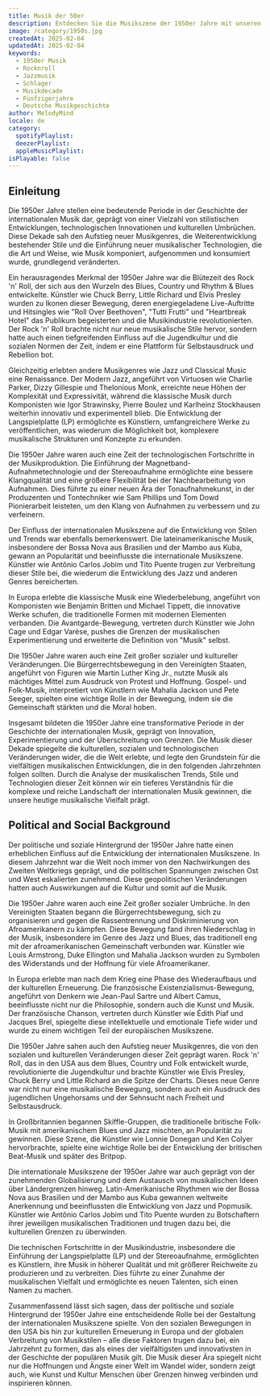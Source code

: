 ```yaml
---
title: Musik der 50er
description: Entdecken Sie die Musikszene der 1950er Jahre mit unseren Artikeln und Playlists über Rocknroll, Jazz und Schlager.
image: /category/1950s.jpg
createdAt: 2025-02-04
updatedAt: 2025-02-04
keywords:
  - 1950er Musik
  - Rocknroll
  - Jazzmusik
  - Schlager
  - Musikdecade
  - Fünfzigerjahre
  - Deutsche Musikgeschichte
author: MelodyMind
locale: de
category:
  spotifyPlaylist: 
  deezerPlaylist: 
  appleMusicPlaylist: 
isPlayable: false
---
```



## Einleitung

Die 1950er Jahre stellen eine bedeutende Periode in der Geschichte der internationalen Musik dar, geprägt von einer Vielzahl von stilistischen Entwicklungen, technologischen Innovationen und kulturellen Umbrüchen. Diese Dekade sah den Aufstieg neuer Musikgenres, die Weiterentwicklung bestehender Stile und die Einführung neuer musikalischer Technologien, die die Art und Weise, wie Musik komponiert, aufgenommen und konsumiert wurde, grundlegend veränderten.

Ein herausragendes Merkmal der 1950er Jahre war die Blütezeit des Rock 'n' Roll, der sich aus den Wurzeln des Blues, Country und Rhythm & Blues entwickelte. Künstler wie Chuck Berry, Little Richard und Elvis Presley wurden zu Ikonen dieser Bewegung, deren energiegeladene Live-Auftritte und Hitsingles wie "Roll Over Beethoven", "Tutti Frutti" und "Heartbreak Hotel" das Publikum begeisterten und die Musikindustrie revolutionierten. Der Rock 'n' Roll brachte nicht nur neue musikalische Stile hervor, sondern hatte auch einen tiefgreifenden Einfluss auf die Jugendkultur und die sozialen Normen der Zeit, indem er eine Plattform für Selbstausdruck und Rebellion bot.

Gleichzeitig erlebten andere Musikgenres wie Jazz und Classical Music eine Renaissance. Der Modern Jazz, angeführt von Virtuosen wie Charlie Parker, Dizzy Gillespie und Thelonious Monk, erreichte neue Höhen der Komplexität und Expressivität, während die klassische Musik durch Komponisten wie Igor Strawinsky, Pierre Boulez und Karlheinz Stockhausen weiterhin innovativ und experimentell blieb. Die Entwicklung der Langspielplatte (LP) ermöglichte es Künstlern, umfangreichere Werke zu veröffentlichen, was wiederum die Möglichkeit bot, komplexere musikalische Strukturen und Konzepte zu erkunden.

Die 1950er Jahre waren auch eine Zeit der technologischen Fortschritte in der Musikproduktion. Die Einführung der Magnetband-Aufnahmetechnologie und der Stereoaufnahme ermöglichte eine bessere Klangqualität und eine größere Flexibilität bei der Nachbearbeitung von Aufnahmen. Dies führte zu einer neuen Ära der Tonaufnahmekunst, in der Produzenten und Tontechniker wie Sam Phillips und Tom Dowd Pionierarbeit leisteten, um den Klang von Aufnahmen zu verbessern und zu verfeinern.

Der Einfluss der internationalen Musikszene auf die Entwicklung von Stilen und Trends war ebenfalls bemerkenswert. Die lateinamerikanische Musik, insbesondere der Bossa Nova aus Brasilien und der Mambo aus Kuba, gewann an Popularität und beeinflusste die internationale Musikszene. Künstler wie Antônio Carlos Jobim und Tito Puente trugen zur Verbreitung dieser Stile bei, die wiederum die Entwicklung des Jazz und anderen Genres bereicherten.

In Europa erlebte die klassische Musik eine Wiederbelebung, angeführt von Komponisten wie Benjamin Britten und Michael Tippett, die innovative Werke schufen, die traditionelle Formen mit modernen Elementen verbanden. Die Avantgarde-Bewegung, vertreten durch Künstler wie John Cage und Edgar Varèse, pushes die Grenzen der musikalischen Experimentierung und erweiterte die Definition von "Musik" selbst.

Die 1950er Jahre waren auch eine Zeit großer sozialer und kultureller Veränderungen. Die Bürgerrechtsbewegung in den Vereinigten Staaten, angeführt von Figuren wie Martin Luther King Jr., nutzte Musik als mächtiges Mittel zum Ausdruck von Protest und Hoffnung. Gospel- und Folk-Musik, interpretiert von Künstlern wie Mahalia Jackson und Pete Seeger, spielten eine wichtige Rolle in der Bewegung, indem sie die Gemeinschaft stärkten und die Moral hoben.

Insgesamt bildeten die 1950er Jahre eine transformative Periode in der Geschichte der internationalen Musik, geprägt von Innovation, Experimentierung und der Überschreitung von Grenzen. Die Musik dieser Dekade spiegelte die kulturellen, sozialen und technologischen Veränderungen wider, die die Welt erlebte, und legte den Grundstein für die vielfältigen musikalischen Entwicklungen, die in den folgenden Jahrzehnten folgen sollten. Durch die Analyse der musikalischen Trends, Stile und Technologien dieser Zeit können wir ein tieferes Verständnis für die komplexe und reiche Landschaft der internationalen Musik gewinnen, die unsere heutige musikalische Vielfalt prägt.

## Political and Social Background

Der politische und soziale Hintergrund der 1950er Jahre hatte einen erheblichen Einfluss auf die Entwicklung der internationalen Musikszene. In diesem Jahrzehnt war die Welt noch immer von den Nachwirkungen des Zweiten Weltkriegs geprägt, und die politischen Spannungen zwischen Ost und West eskalierten zunehmend. Diese geopolitischen Veränderungen hatten auch Auswirkungen auf die Kultur und somit auf die Musik.

Die 1950er Jahre waren auch eine Zeit großer sozialer Umbrüche. In den Vereinigten Staaten begann die Bürgerrechtsbewegung, sich zu organisieren und gegen die Rassentrennung und Diskriminierung von Afroamerikanern zu kämpfen. Diese Bewegung fand ihren Niederschlag in der Musik, insbesondere im Genre des Jazz und Blues, das traditionell eng mit der afroamerikanischen Gemeinschaft verbunden war. Künstler wie Louis Armstrong, Duke Ellington und Mahalia Jackson wurden zu Symbolen des Widerstands und der Hoffnung für viele Afroamerikaner.

In Europa erlebte man nach dem Krieg eine Phase des Wiederaufbaus und der kulturellen Erneuerung. Die französische Existenzialismus-Bewegung, angeführt von Denkern wie Jean-Paul Sartre und Albert Camus, beeinflusste nicht nur die Philosophie, sondern auch die Kunst und Musik. Der französische Chanson, vertreten durch Künstler wie Édith Piaf und Jacques Brel, spiegelte diese intellektuelle und emotionale Tiefe wider und wurde zu einem wichtigen Teil der europäischen Musikszene.

Die 1950er Jahre sahen auch den Aufstieg neuer Musikgenres, die von den sozialen und kulturellen Veränderungen dieser Zeit geprägt waren. Rock 'n' Roll, das in den USA aus dem Blues, Country und Folk entwickelt wurde, revolutionierte die Jugendkultur und brachte Künstler wie Elvis Presley, Chuck Berry und Little Richard an die Spitze der Charts. Dieses neue Genre war nicht nur eine musikalische Bewegung, sondern auch ein Ausdruck des jugendlichen Ungehorsams und der Sehnsucht nach Freiheit und Selbstausdruck.

In Großbritannien begannen Skiffle-Gruppen, die traditionelle britische Folk-Musik mit amerikanischem Blues und Jazz mischten, an Popularität zu gewinnen. Diese Szene, die Künstler wie Lonnie Donegan und Ken Colyer hervorbrachte, spielte eine wichtige Rolle bei der Entwicklung der britischen Beat-Musik und später des Britpop.

Die internationale Musikszene der 1950er Jahre war auch geprägt von der zunehmenden Globalisierung und dem Austausch von musikalischen Ideen über Ländergrenzen hinweg. Latin-Amerikanische Rhythmen wie der Bossa Nova aus Brasilien und der Mambo aus Kuba gewannen weltweite Anerkennung und beeinflussten die Entwicklung von Jazz und Popmusik. Künstler wie Antônio Carlos Jobim und Tito Puente wurden zu Botschaftern ihrer jeweiligen musikalischen Traditionen und trugen dazu bei, die kulturellen Grenzen zu überwinden.

Die technischen Fortschritte in der Musikindustrie, insbesondere die Einführung der Langspielplatte (LP) und der Stereoaufnahme, ermöglichten es Künstlern, ihre Musik in höherer Qualität und mit größerer Reichweite zu produzieren und zu verbreiten. Dies führte zu einer Zunahme der musikalischen Vielfalt und ermöglichte es neuen Talenten, sich einen Namen zu machen.

Zusammenfassend lässt sich sagen, dass der politische und soziale Hintergrund der 1950er Jahre eine entscheidende Rolle bei der Gestaltung der internationalen Musikszene spielte. Von den sozialen Bewegungen in den USA bis hin zur kulturellen Erneuerung in Europa und der globalen Verbreitung von Musikstilen – alle diese Faktoren trugen dazu bei, ein Jahrzehnt zu formen, das als eines der vielfältigsten und innovativsten in der Geschichte der populären Musik gilt. Die Musik dieser Ära spiegelt nicht nur die Hoffnungen und Ängste einer Welt im Wandel wider, sondern zeigt auch, wie Kunst und Kultur Menschen über Grenzen hinweg verbinden und inspirieren können.
